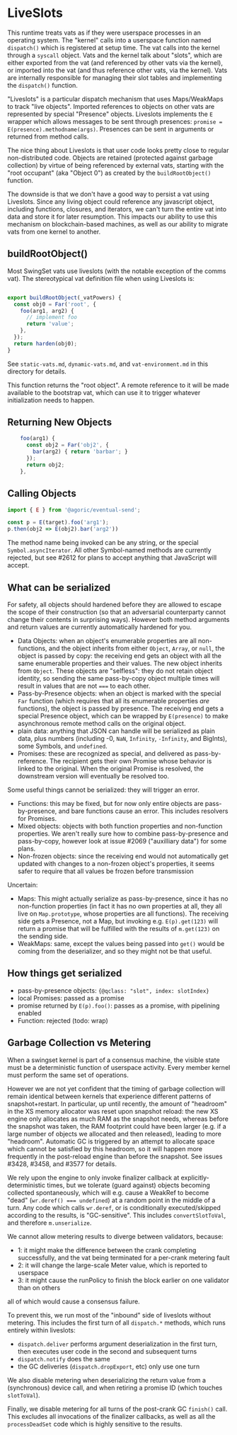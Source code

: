 # LiveSlots

This runtime treats vats as if they were userspace processes in an operating system. The "kernel" calls into a userspace function named `dispatch()` which is registered at setup time. The vat calls into the kernel through a `syscall` object. Vats and the kernel talk about "slots", which are either exported from the vat (and referenced by other vats via the kernel), or imported into the vat (and thus reference other vats, via the kernel). Vats are internally responsible for managing their slot tables and implementing the `dispatch()` function.

"Liveslots" is a particular dispatch mechanism that uses Maps/WeakMaps to track "live objects". Imported references to objects on other vats are represented by special "Presence" objects. Liveslots implements the `E` wrapper which allows messages to be sent through presences: `promise = E(presence).methodname(args)`. Presences can be sent in arguments or returned from method calls.

The nice thing about Liveslots is that user code looks pretty close to regular non-distributed code. Objects are retained (protected against garbage collection) by virtue of being referenced by external vats, starting with the "root occupant" (aka "Object 0") as created by the `buildRootObject()` function.

The downside is that we don't have a good way to persist a vat using Liveslots. Since any living object could reference any javascript object, including functions, closures, and iterators, we can't turn the entire vat into data and store it for later resumption. This impacts our ability to use this mechanism on blockchain-based machines, as well as our ability to migrate vats from one kernel to another.

## buildRootObject()

Most SwingSet vats use liveslots (with the notable exception of the comms vat). The stereotypical vat definition file when using Liveslots is:

```js

export buildRootObject(_vatPowers) {
  const obj0 = Far('root', {
    foo(arg1, arg2) {
      // implement foo
      return 'value';
    },
  });
  return harden(obj0);
}
```

See `static-vats.md`, `dynamic-vats.md`, and `vat-environment.md` in this directory for details.

This function returns the "root object". A remote reference to it will be made available to the bootstrap vat, which can use it to trigger whatever initialization needs to happen.

## Returning New Objects

```js
    foo(arg1) {
      const obj2 = Far('obj2', {
        bar(arg2) { return 'barbar'; }
      });
      return obj2;
    },
```

## Calling Objects

```js
import { E } from '@agoric/eventual-send';

const p = E(target).foo('arg1');
p.then(obj2 => E(obj2).bar('arg2'))
```

The method name being invoked can be any string, or the special `Symbol.asyncIterator`. All other Symbol-named methods are currently rejected, but see #2612 for plans to accept anything that JavaScript will accept.

## What can be serialized

For safety, all objects should hardened before they are allowed to escape the scope of their construction (so that an adversarial counterparty cannot change their contents in surprising ways). However both method arguments and return values are currently automatically hardened for you.

* Data Objects: when an object's enumerable properties are all non-functions, and the object inherits from either `Object`, `Array`, or `null`, the object is passed by copy: the receiving end gets an object with all the same enumerable properties and their values. The new object inherits from `Object`. These objects are "selfless": they do not retain object identity, so sending the same pass-by-copy object multiple times will result in values that are not `===` to each other.
* Pass-by-Presence objects: when an object is marked with the special `Far` function (which requires that all its enumerable properties *are* functions), the object is passed by presence. The receiving end gets a special Presence object, which can be wrapped by `E(presence)` to make asynchronous remote method calls on the original object.
* plain data: anything that JSON can handle will be serialized as plain data, plus numbers (including -0, `NaN`, `Infinity`, `-Infinity`, and BigInts), some Symbols, and `undefined`.
* Promises: these are recognized as special, and delivered as pass-by-reference. The recipient gets their own Promise whose behavior is linked to the original. When the original Promise is resolved, the downstream version will eventually be resolved too.

Some useful things cannot be serialized: they will trigger an error.

* Functions: this may be fixed, but for now only entire objects are pass-by-presence, and bare functions cause an error. This includes resolvers for Promises.
* Mixed objects: objects with both function properties and non-function properties. We aren't really sure how to combine pass-by-presence and pass-by-copy, however look at issue #2069 ("auxilliary data") for some plans.
* Non-frozen objects: since the receiving end would not automatically get updated with changes to a non-frozen object's properties, it seems safer to require that all values be frozen before transmission

Uncertain:

* Maps: This might actually serialize as pass-by-presence, since it has no non-function properties (in fact it has no own properties at all, they all live on `Map.prototype`, whose properties are all functions). The receiving side gets a Presence, not a Map, but invoking e.g. `E(p).get(123)` will return a promise that will be fulfilled with the results of `m.get(123)` on the sending side.
* WeakMaps: same, except the values being passed into `get()` would be coming from the deserializer, and so they might not be that useful.

## How things get serialized

* pass-by-presence objects: `{@qclass: "slot", index: slotIndex}`
* local Promises: passed as a promise
* promise returned by `E(p).foo()`: passes as a promise, with pipelining enabled
* Function: rejected (todo: wrap)

## Garbage Collection vs Metering

When a swingset kernel is part of a consensus machine, the visible state must be a deterministic function of userspace activity. Every member kernel must perform the same set of operations.

However we are not yet confident that the timing of garbage collection will remain identical between kernels that experience different patterns of snapshot+restart. In particular, up until recently, the amount of "headroom" in the XS memory allocator was reset upon snapshot reload: the new XS engine only allocates as much RAM as the snapshot needs, whereas before the snapshot was taken, the RAM footprint could have been larger (e.g. if a large number of objects we allocated and then released), leading to more "headroom". Automatic GC is triggered by an attempt to allocate space which cannot be satisfied by this headroom, so it will happen more frequently in the post-reload engine than before the snapshot. See issues #3428, #3458, and #3577 for details.

We rely upon the engine to only invoke finalizer callback at explicitly-deterministic times, but we tolerate (guard against) objects becoming collected spontaneously, which will e.g. cause a WeakRef to become "dead" (`wr.deref() === undefined`) at a random point in the middle of a turn. Any code which calls `wr.deref`, or is conditionally executed/skipped according to the results, is "GC-sensitive". This includes `convertSlotToVal`, and therefore `m.unserialize`.

We cannot allow metering results to diverge between validators, because:

* 1: it might make the difference between the crank completing successfully, and the vat being terminated for a per-crank metering fault
* 2: it will change the large-scale Meter value, which is reported to userspace
* 3: it might cause the runPolicy to finish the block earlier on one validator than on others

all of which would cause a consensus failure.

To prevent this, we run most of the "inbound" side of liveslots without metering. This includes the first turn of all `dispatch.*` methods, which runs entirely within liveslots:

* `dispatch.deliver` performs argument deserialization in the first turn, then executes user code in the second and subsequent turns
* `dispatch.notify` does the same
* the GC deliveries (`dispatch.dropExport`, etc) only use one turn

We also disable metering when deserializing the return value from a (synchronous) device call, and when retiring a promise ID (which touches `slotToVal`).

Finally, we disable metering for all turns of the post-crank GC `finish()` call. This excludes all invocations of the finalizer callbacks, as well as all the `processDeadSet` code which is highly sensitive to the results.
